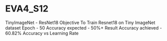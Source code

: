 # EVA4_S12

TinyImageNet - ResNet18
Objective
To Train Resnet18 on Tiny ImageNet dataset
Epoch - 50
Accuracy expected - 50%+
Result
Accuracy achieved - 60.82%
Accuracy vs Learning Rate

